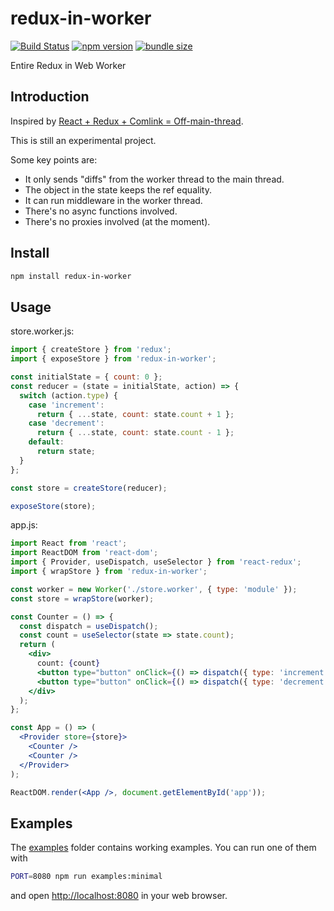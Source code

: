 # redux-in-worker

[![Build Status](https://travis-ci.com/dai-shi/redux-in-worker.svg?branch=master)](https://travis-ci.com/dai-shi/redux-in-worker)
[![npm version](https://badge.fury.io/js/redux-in-worker.svg)](https://badge.fury.io/js/redux-in-worker)
[![bundle size](https://badgen.net/bundlephobia/minzip/redux-in-worker)](https://bundlephobia.com/result?p=redux-in-worker)

Entire Redux in Web Worker

## Introduction

Inspired by [React + Redux + Comlink = Off-main-thread](https://dassur.ma/things/react-redux-comlink/).

This is still an experimental project.

Some key points are:
- It only sends "diffs" from the worker thread to the main thread.
- The object in the state keeps the ref equality.
- It can run middleware in the worker thread.
- There's no async functions involved.
- There's no proxies involved (at the moment).

## Install

```bash
npm install redux-in-worker
```

## Usage

store.worker.js:
```javascript
import { createStore } from 'redux';
import { exposeStore } from 'redux-in-worker';

const initialState = { count: 0 };
const reducer = (state = initialState, action) => {
  switch (action.type) {
    case 'increment':
      return { ...state, count: state.count + 1 };
    case 'decrement':
      return { ...state, count: state.count - 1 };
    default:
      return state;
  }
};

const store = createStore(reducer);

exposeStore(store);
```

app.js:
```jsx
import React from 'react';
import ReactDOM from 'react-dom';
import { Provider, useDispatch, useSelector } from 'react-redux';
import { wrapStore } from 'redux-in-worker';

const worker = new Worker('./store.worker', { type: 'module' });
const store = wrapStore(worker);

const Counter = () => {
  const dispatch = useDispatch();
  const count = useSelector(state => state.count);
  return (
    <div>
      count: {count}
      <button type="button" onClick={() => dispatch({ type: 'increment' })}>+1</button>
      <button type="button" onClick={() => dispatch({ type: 'decrement' })}>-1</button>
    </div>
  );
};

const App = () => (
  <Provider store={store}>
    <Counter />
    <Counter />
  </Provider>
);

ReactDOM.render(<App />, document.getElementById('app'));
```

## Examples

The [examples](examples) folder contains working examples.
You can run one of them with

```bash
PORT=8080 npm run examples:minimal
```

and open <http://localhost:8080> in your web browser.
